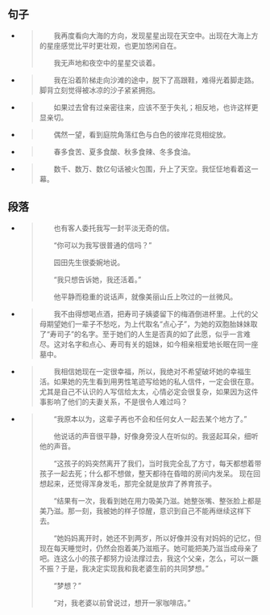 ## 句子

- > 
  > 　　我再度看向大海的方向，发现星星出现在天空中。出现在大海上方的星座感觉比平时更壮观，也更加悠闲自在。
  > 
  >
  > 　　我无声地和夜空中的星星交谈着。
  > 

- > 
  > 　　我在沿着阶梯走向沙滩的途中，脱下了高跟鞋，难得光着脚走路。脚背立刻觉得被冰凉的沙子紧紧拥抱。
  > 

- > 
  > 　　如果过去曾有过亲密往来，应该不至于失礼；相反地，也许这样更显亲切。
  > 

- > 
  > 　　偶然一望，看到庭院角落红色与白色的彼岸花竞相绽放。
  > 

- > 
  > 　　春多食苦、夏多食酸、秋多食辣、冬多食油。
  > 

- > 
  > 　　数千、数万、数亿句话被火包围，升上了天空。我怔怔地看着这一幕。
  > 

## 段落

- > 　　也有客人委托我写一封平淡无奇的信。
  >
  > 　　“你可以为我写很普通的信吗？”
  >
  > 　　园田先生很委婉地说。
  >
  > 　　“我只想告诉她，我还活着。”
  >
  > 　　他平静而稳重的说话声，就像美丽山丘上吹过的一丝微风。

- > 　　我不由得想喝点酒，把寿司子姨婆留下的梅酒倒进杯里。上代的父母期望她们一辈子不愁吃，为上代取名“点心子”，为她的双胞胎妹妹取了“寿司子”的名字。至于她们的人生是否真的如了此愿，似乎一言难尽。这对名字和点心、寿司有关的姐妹，如今相亲相爱地长眠在同一座墓中。

- > 　　我相信她现在一定很幸福，所以，我绝对不希望破坏她的幸福生活。如果她的先生看到用男性笔迹写给她的私人信件，一定会很在意。尤其是自己不认识的人写信给太太，心情必定会很复杂，如果因为这件事影响了他们的夫妻关系，不是很令人难过吗？

- > 　　“我原本以为，这辈子再也不会和任何女人一起去某个地方了。”
  >
  > 　　他说话的声音很平静，好像身旁没人在听似的。我竖起耳朵，细听他的声音。
  >
  > 　　“这孩子的妈突然离开了我们，当时我完全乱了方寸，每天都想着带孩子一起去死；什么都不想做，整天都待在昏暗的房间内发呆。 现在回想起来，还觉得浑身发毛，那完全就是放弃了养育孩子。
  >
  > 　　“结果有一次，我看到她在用力吸美乃滋。她整张嘴、整张脸上都是美乃滋。那一刻，我被她的样子惊醒，意识到自己不能再继续这样下去。
  >
  > 　　“她妈妈离开时，她还不到两岁，所以好像并没有对妈妈的记忆，但现在每天睡觉时，仍然会抱着美乃滋瓶子。她可能把美乃滋当成母亲了吧。连这么小的孩子都努力设法撑过去，我这个父亲，怎么，可以一蹶不振？于是，我决定实现我和我老婆生前的共同梦想。”
  >
  > 　　“梦想？”
  >
  > 　　“对，我老婆以前曾说过，想开一家咖啡店。”